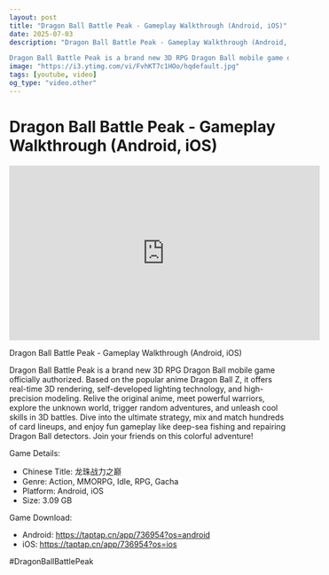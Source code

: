 ```yaml
---
layout: post
title: "Dragon Ball Battle Peak - Gameplay Walkthrough (Android, iOS)"
date: 2025-07-03
description: "Dragon Ball Battle Peak - Gameplay Walkthrough (Android, iOS)

Dragon Ball Battle Peak is a brand new 3D RPG Dragon Ball mobile game officially authoriz..."
image: "https://i3.ytimg.com/vi/FvhKT7c1HOo/hqdefault.jpg"
tags: [youtube, video]
og_type: "video.other"
---
```


<script type="application/ld+json">
{
  "@context": "http://schema.org",
  "@type": "VideoObject",
  "name": "Dragon Ball Battle Peak - Gameplay Walkthrough (Android, iOS)",
  "description": "Dragon Ball Battle Peak - Gameplay Walkthrough (Android, iOS)\n\nDragon Ball Battle Peak is a brand new 3D RPG Dragon Ball mobile game officially authorized. Based on the popular anime Dragon Ball Z, it offers real-time 3D rendering, self-developed lighting technology, and high-precision modeling. Relive the original anime, meet powerful warriors, explore the unknown world, trigger random adventures, and unleash cool skills in 3D battles. Dive into the ultimate strategy, mix and match hundreds of card lineups, and enjoy fun gameplay like deep-sea fishing and repairing Dragon Ball detectors. Join your friends on this colorful adventure! \n\nGame Details:\n\n- Chinese Title: \u9f99\u73e0\u6218\u529b\u4e4b\u5dc5\n- Genre: Action, MMORPG, Idle, RPG, Gacha\n- Platform: Android, iOS\n- Size:  3.09 GB\n\nGame Download:\n\n- Android: https://taptap.cn/app/736954?os=android\n- iOS: https://taptap.cn/app/736954?os=ios \n\n#DragonBallBattlePeak",
  "thumbnailUrl": "https://i3.ytimg.com/vi/FvhKT7c1HOo/hqdefault.jpg",
  "uploadDate": "2025-07-03T09:00:24",
  "embedUrl": "https://www.youtube.com/embed/FvhKT7c1HOo",
  "publisher": {
    "@type": "Person",
    "name": "Celo Zaga"
  },
  "mainEntityOfPage": {
    "@type": "WebPage",
    "@id": "https://celozaga.github.io/2025/07/03/dragon-ball-battle-peak---gameplay-walkthrough-(android,-ios)-FvhKT7c1HOo.html"
  },
  "duration": "PT0M0S"
}
</script>

<script type="application/ld+json">
{
  "@context": "http://schema.org",
  "@type": "BlogPosting",
  "headline": "Dragon Ball Battle Peak - Gameplay Walkthrough (Android, iOS)",
  "image": "https://i3.ytimg.com/vi/FvhKT7c1HOo/hqdefault.jpg",
  "publisher": {
    "@type": "Person",
    "name": "Celo Zaga"
  },
  "url": "https://celozaga.github.io/2025/07/03/dragon-ball-battle-peak---gameplay-walkthrough-(android,-ios)-FvhKT7c1HOo.html",
  "datePublished": "2025-07-03T09:00:24",
  "dateCreated": "2025-07-03T09:00:24",
  "dateModified": "2025-07-03T09:00:24",
  "description": "Dragon Ball Battle Peak - Gameplay Walkthrough (Android, iOS)\n\nDragon Ball Battle Peak is a brand new 3D RPG Dragon Ball mobile game officially authoriz...",
  "author": {
    "@type": "Person",
    "name": "Celo Zaga"
  },
  "mainEntityOfPage": {
    "@type": "WebPage",
    "@id": "https://celozaga.github.io/2025/07/03/dragon-ball-battle-peak---gameplay-walkthrough-(android,-ios)-FvhKT7c1HOo.html"
  }
}
</script>

<h1 class="youtube-post-title">Dragon Ball Battle Peak - Gameplay Walkthrough (Android, iOS)</h1>

<iframe width="560" height="315" src="https://www.youtube.com/embed/FvhKT7c1HOo" class="youtube-post-embed" frameborder="0" allowfullscreen></iframe>

<p class="youtube-post-description">Dragon Ball Battle Peak - Gameplay Walkthrough (Android, iOS)

Dragon Ball Battle Peak is a brand new 3D RPG Dragon Ball mobile game officially authorized. Based on the popular anime Dragon Ball Z, it offers real-time 3D rendering, self-developed lighting technology, and high-precision modeling. Relive the original anime, meet powerful warriors, explore the unknown world, trigger random adventures, and unleash cool skills in 3D battles. Dive into the ultimate strategy, mix and match hundreds of card lineups, and enjoy fun gameplay like deep-sea fishing and repairing Dragon Ball detectors. Join your friends on this colorful adventure! 

Game Details:

- Chinese Title: 龙珠战力之巅
- Genre: Action, MMORPG, Idle, RPG, Gacha
- Platform: Android, iOS
- Size:  3.09 GB

Game Download:

- Android: https://taptap.cn/app/736954?os=android
- iOS: https://taptap.cn/app/736954?os=ios 

#DragonBallBattlePeak</p>
